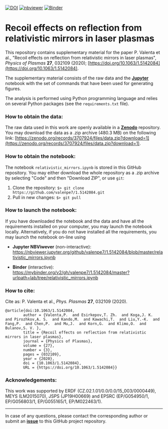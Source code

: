 [![DOI](https://zenodo.org/badge/DOI/10.1063/1.5142084.svg)](https://doi.org/10.1063/1.5142084)
[![nbviewer](https://raw.githubusercontent.com/jupyter/design/master/logos/Badges/nbviewer_badge.svg)](https://nbviewer.jupyter.org/github/valenpe7/1.5142084/blob/master/relativistic_mirrors.ipynb)
[![Binder](https://mybinder.org/badge_logo.svg)](https://mybinder.org/v2/gh/valenpe7/1.5142084/master?urlpath=lab/tree/relativistic_mirrors.ipynb)

# Recoil effects on reflection from relativistic mirrors in laser plasmas

This repository contains supplementary material for the paper P. Valenta et al., "Recoil effects on reflection from relativistic mirrors in laser plasmas", *Physics of Plasmas* **27**, 032109 (2020); [https://doi.org/10.1063/1.5142084](https://doi.org/10.1063/1.5142084).

The supplementary material consists of the raw data and the **[Jupyter](https://jupyter.org/)** notebook with the set of commands that have been used for generating figures.

The analysis is performed using Python programming language and relies on several Python packages (see the `requirements.txt` file).

### How to obtain the data:

The raw data used in this work are openly available in a **[Zenodo](https://zenodo.org/records/3707924)** repository. You may download the data as a .zip archive (480.3 MB) on the following link: [https://zenodo.org/records/3707924/files/data.zip?download=1](https://zenodo.org/records/3707924/files/data.zip?download=1).

### How to obtain the notebook:

The notebook `relativistic_mirrors.ipynb` is stored in this GitHub repository. You may either download the whole repository as a .zip archive by selecting "Code" and then "Download ZIP", or use `git`:

1. Clone the repository: ``` $> git clone https://github.com/valenpe7/1.5142084.git ```
2. Pull in new changes: ``` $> git pull ```

### How to launch the notebook:

If you have downloaded the notebook and the data and have all the requirements installed on your computer, you may launch the notebook locally. Alternatively, if you do not have installed all the requirements, you may launch the notebook on-line using
* **Jupyter NBViwever** (non-interactive): https://nbviewer.jupyter.org/github/valenpe7/1.5142084/blob/master/relativistic_mirrors.ipynb

* **Binder** (interactive): https://mybinder.org/v2/gh/valenpe7/1.5142084/master?urlpath=lab/tree/relativistic_mirrors.ipynb

### How to cite:

Cite as: P. Valenta et al., *Phys. Plasmas* **27**, 032109 (2020).
```
@article{doi:10.1063/1.5142084,
        author = {Valenta,P.  and Esirkepov,T. Zh.  and Koga,J. K.  and Pirozhkov,A. S.  and Kando,M.  and Kawachi,T.  and Liu,Y.-K.  and Fang,P.  and Chen,P.  and Mu,J.  and Korn,G.  and Klimo,O.  and Bulanov,S. V. },
        title = {Recoil effects on reflection from relativistic mirrors in laser plasmas},
        journal = {Physics of Plasmas},
        volume = {27},
        number = {3},
        pages = {032109},
        year = {2020},
        doi = {10.1063/1.5142084},
        URL = {https://doi.org/10.1063/1.5142084}}
```

### Acknowledgements:

This work was supported by ERDF (CZ.02.1.01/0.0/0.0/15_003/0000449), MEYS (LM2015070), JSPS (JP19H00669) and EPSRC (EP/G054950/1, EP/G056803/1, EP/G055165/1, EP/M022463/1).

---

In case of any questions, please contact the corresponding author or submit an **[issue](https://github.com/valenpe7/1.5142084/issues)** to this GitHub project repository.

